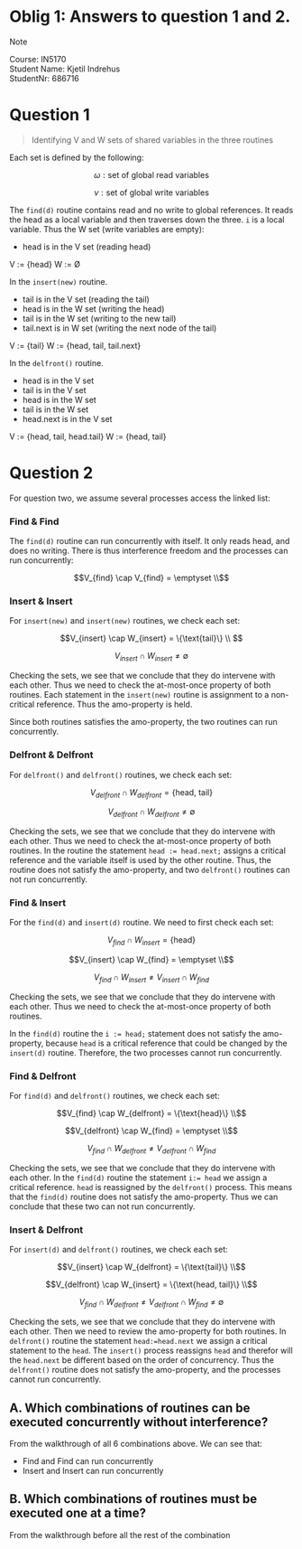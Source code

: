 # Oblig 1: Answers to question 1 and 2.

> [!NOTE]
> Course: IN5170 <br>
> Student Name: Kjetil Indrehus <br>
> StudentNr: 686716

# Question 1

> Identifying V and W sets of shared variables in the three routines

Each set is defined by the following: 
```math
\omega: \text{set of global read variables} 
```
```math
\nu: \text{set of global write variables}
```

The `find(d)` routine contains read and no write to global references. It reads the head as a local variable and then traverses down the three. `i` is a local variable. Thus the W set (write variables are empty): 
- head is in the V set (reading head)

V := {head}
W := Ø


In the `insert(new)` routine.
- tail is in the V set (reading the tail)
- head is in the W set (writing the head)
- tail is in the W set (writing to the new tail)
- tail.next is in W set (writing the next node of the tail) 

V := {tail}
W := {head, tail, tail.next}

In the `delfront()` routine.
- head is in the V set
- tail is in the V set
- head is in the W set 
- tail is in the W set
- head.next is in the V set

V := {head, tail, head.tail}
W := {head, tail}

# Question 2 

For question two, we assume several processes access the linked list: 

### Find & Find

The `find(d)` routine can run concurrently with itself. It only reads head, and does no writing. There is thus interference freedom and the processes can run concurrently: 

```math
V_{find} \cap V_{find} = \emptyset \\
```

### Insert & Insert

For `insert(new)` and `insert(new)` routines, we check each set: 

```math
V_{insert} \cap W_{insert} = \{\text{tail}\} \\ 
```
```math
V_{insert} \cap W_{insert} \neq \emptyset 
```

Checking the sets, we see that we conclude that they do intervene with each other. Thus we need to check the at-most-once property of both routines. Each statement in the `insert(new)` routine is assignment to a non-critical reference. Thus the amo-property is held.

Since both routines satisfies the amo-property, the two routines can run concurrently.

### Delfront & Delfront

For `delfront()` and `delfront()` routines, we check each set: 

```math
V_{delfront} \cap W_{delfront} = \{\text{head, tail}\}
```
```math
V_{delfront} \cap W_{delfront} \neq \emptyset
```

Checking the sets, we see that we conclude that they do intervene with each other. Thus we need to check the at-most-once property of both routines. In the routine the statement `head := head.next;` assigns a critical reference and the variable itself is used by the other routine. Thus, the routine does not satisfy the amo-property, and two `delfront()` routines can not run concurrently.

### Find & Insert
For the `find(d)` and `insert(d)` routine. We need to first check each set:

```math
V_{find} \cap W_{insert} = \{\text{head}\}
```
```math
V_{insert} \cap W_{find} = \emptyset \\
```
```math
V_{find} \cap W_{insert} \neq V_{insert} \cap W_{find}
```

Checking the sets, we see that we conclude that they do intervene with each other. Thus we need to check the at-most-once property of both routines.

In the `find(d)` routine the `i := head;` statement does not satisfy the amo-property, because `head` is a critical reference that could be changed by the `insert(d)` routine. Therefore, the two processes cannot run concurrently. 

### Find & Delfront

For `find(d)` and `delfront()` routines, we check each set: 

```math
V_{find} \cap W_{delfront} = \{\text{head}\} \\
```
```math
V_{delfront} \cap W_{find} = \emptyset \\
```
```math
V_{find} \cap W_{delfront} \neq V_{delfront} \cap W_{find}
```

Checking the sets, we see that we conclude that they do intervene with each other. In the `find(d)` routine the statement `i:= head` we assign a critical reference. `head` is reassigned by the `delfront()` process. This means that the `find(d)` routine does not satisfy the amo-property. Thus we can conclude that these two can not run concurrently.

### Insert & Delfront 

For `insert(d)` and `delfront()` routines, we check each set: 

```math
V_{insert} \cap W_{delfront} = \{\text{tail}\} \\
```
```math
V_{delfront} \cap W_{insert} = \{\text{head, tail}\} \\
```
```math
V_{find} \cap W_{delfront} \neq V_{delfront} \cap W_{find} \neq \emptyset
```

Checking the sets, we see that we conclude that they do intervene with each other. Then we need to review the amo-property for both routines. In `delfront()` routine the statement `head:=head.next` we assign a critical statement to the `head`. The `insert()` process reassigns `head` and therefor will the `head.next` be different based on the order of concurrency. Thus the `delfront()` routine does not satisfy the amo-property, and the processes cannot run concurrently.

## A. Which combinations of routines can be executed concurrently without interference?

From the walkthrough of all 6 combinations above. We can see that: 
- Find and Find can run concurrently
- Insert and Insert can run concurrently


## B. Which combinations of routines must be executed one at a time?

From the walkthrough before all the rest of the combination 
